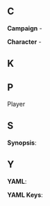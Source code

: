 ## C
**Campaign** -

**Character** -


## K


## P
Player

## S

**Synopsis**: 

## Y
**YAML**: 

**YAML Keys**: